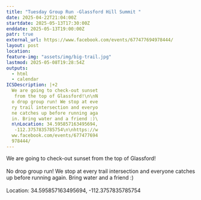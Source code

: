 ```yaml
---
title: "Tuesday Group Run -Glassford Hill Summit "
date: 2025-04-22T21:04:00Z
startdate: 2025-05-13T17:30:00Z
enddate: 2025-05-13T19:00:00Z
patr: true
external_url: https://www.facebook.com/events/677477694978444/
layout: post
location: 
feature-img: "assets/img/big-trail.jpg"
lastmod: 2025-05-08T19:28:54Z
outputs:
  - html
  - calendar
ICSDescription: |+2
  We are going to check-out sunset   from the top of Glassford!\n\nN  o drop group run! We stop at eve  ry trail intersection and everyo  ne catches up before running aga  in. Bring water and a friend :)\  n\nLocation: 34.595857163495694,   -112.3757835785754\n\nhttps://w  ww.facebook.com/events/677477694  978444/
---
```


We are going to check-out sunset from the top of Glassford!<br>
  <br>
  No drop group run! We stop at every trail intersection and everyone catches up before running again. Bring water and a friend &#58;)<br>
  <br>
  Location&#58; 34.595857163495694, -112.3757835785754<br>
  <br>
  
